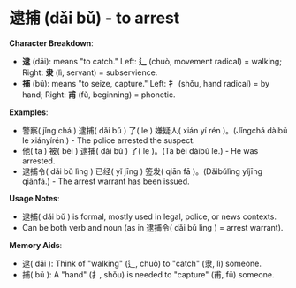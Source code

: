 # **逮捕 (dǎi bǔ) - to arrest**

**Character Breakdown**:  
- **逮** (dǎi): means "to catch." Left: **辶** (chuò, movement radical) = walking; Right: **隶** (lì, servant) = subservience.  
- **捕** (bǔ): means "to seize, capture." Left: **扌** (shǒu, hand radical) = by hand; Right: **甫** (fǔ, beginning) = phonetic.

**Examples**:  
- 警察( jǐng chá ) 逮捕( dǎi bǔ ) 了( le ) 嫌疑人( xián yí rén )。(Jǐngchá dàibǔ le xiányírén.) - The police arrested the suspect.  
- 他( tā ) 被( bèi ) 逮捕( dǎi bǔ ) 了( le )。(Tā bèi dàibǔ le.) - He was arrested.  
- 逮捕令( dǎi bǔ lìng ) 已经( yǐ jīng ) 签发( qiān fā )。(Dǎibǔlìng yǐjīng qiānfā.) - The arrest warrant has been issued.

**Usage Notes**:  
- 逮捕( dǎi bǔ ) is formal, mostly used in legal, police, or news contexts.  
- Can be both verb and noun (as in 逮捕令( dǎi bǔ lìng ) = arrest warrant).

**Memory Aids**:  
- 逮( dǎi ): Think of "walking" (辶, chuò) to "catch" (隶, lì) someone.  
- 捕( bǔ ): A "hand" (扌, shǒu) is needed to "capture" (甫, fǔ) someone.